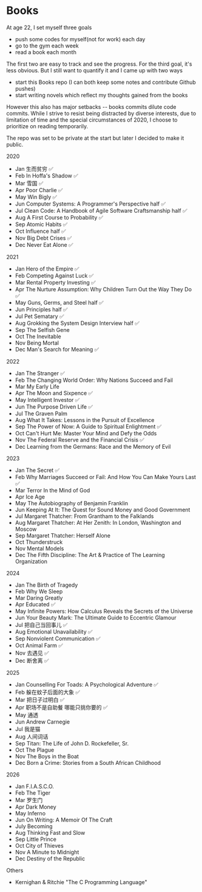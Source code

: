 # Books
At age 22, I set myself three goals 
- push some codes for myself(not for work) each day
- go to the gym each week
- read a book each month

The first two are easy to track and see the progress. For the third goal, it's less obvious. But I still want to quantify it and I came up with two ways 
- start this Books repo (I can both keep some notes and contribute Github pushes)
- start writing novels which reflect my thoughts gained from the books 

However this also has major setbacks -- books commits dilute code commits. While I strive to resist being distracted by diverse interests, due to limitation of time and the special circumstances of 2020, I choose to prioritize on reading temporarily. 

The repo was set to be private at the start but later I decided to make it public.

2020
- Jan 生而贫穷 :white_check_mark:
- Feb In Hoffa's Shadow :white_check_mark:
- Mar 雪国 :white_check_mark:
- Apr Poor Charlie :white_check_mark:
- May Win Bigly :white_check_mark:
- Jun Computer Systems: A Programmer's Perspective half :white_check_mark:
- Jul Clean Code: A Handbook of Agile Software Craftsmanship half :white_check_mark:
- Aug A First Course to Probability :white_check_mark:
- Sep Atomic Habits :white_check_mark:
- Oct Influence half :white_check_mark:
- Nov Big Debt Crises :white_check_mark:
- Dec Never Eat Alone :white_check_mark:

2021 
- Jan Hero of the Empire :white_check_mark:
- Feb Competing Against Luck :white_check_mark:
- Mar Rental Property Investing :white_check_mark:
- Apr The Nurture Assumption: Why Children Turn Out the Way They Do :white_check_mark:
- May Guns, Germs, and Steel half :white_check_mark:
- Jun Principles half :white_check_mark:
- Jul Pet Sematary :white_check_mark:
- Aug Grokking the System Design Interview half :white_check_mark:
- Sep The Selfish Gene
- Oct The Inevitable
- Nov Being Mortal
- Dec Man's Search for Meaning :white_check_mark:

2022
- Jan The Stranger :white_check_mark:
- Feb The Changing World Order: Why Nations Succeed and Fail
- Mar My Early Life
- Apr The Moon and Sixpence :white_check_mark:
- May Intelligent Investor :white_check_mark:
- Jun The Purpose Driven Life :white_check_mark:
- Jul The Graven Palm
- Aug What It Takes: Lessons in the Pursuit of Excellence
- Sep The Power of Now: A Guide to Spiritual Enlightment :white_check_mark:
- Oct Can't Hurt Me: Master Your Mind and Defy the Odds
- Nov The Federal Reserve and the Financial Crisis :white_check_mark:
- Dec Learning from the Germans: Race and the Memory of Evil

2023
- Jan The Secret :white_check_mark:
- Feb Why Marriages Succeed or Fail: And How You Can Make Yours Last :white_check_mark:
- Mar Terror In the Mind of God
- Apr Ice Age 
- May The Autobiography of Benjamin Franklin 
- Jun Keeping At It: The Quest for Sound Money and Good Government
- Jul Margaret Thatcher: From Grantham to the Falklands
- Aug Margaret Thatcher: At Her Zenith: In London, Washington and Moscow 
- Sep Margaret Thatcher: Herself Alone
- Oct Thunderstruck
- Nov Mental Models
- Dec The Fifth Discipline: The Art & Practice of The Learning Organization

2024
- Jan The Birth of Tragedy
- Feb Why We Sleep 
- Mar Daring Greatly 
- Apr Educated :white_check_mark:
- May Infinite Powers: How Calculus Reveals the Secrets of the Universe
- Jun Your Beauty Mark: The Ultimate Guide to Eccentric Glamour
- Jul 把自己当回事儿 :white_check_mark:
- Aug Emotional Unavailability :white_check_mark:
- Sep Nonviolent Communication :white_check_mark:
- Oct Animal Farm :white_check_mark:
- Nov 去遇见 :white_check_mark:
- Dec 断舍离 :white_check_mark:

2025
- Jan Counselling For Toads: A Psychological Adventure :white_check_mark:
- Feb 躲在蚊子后面的大象 :white_check_mark:
- Mar 把日子过明白 :white_check_mark:
- Apr 职场不是自助餐 哪能只挑你要的 :white_check_mark:
- May 通透
- Jun Andrew Carnegie
- Jul 我是猫
- Aug 人间词话
- Sep Titan: The Life of John D. Rockefeller, Sr.
- Oct The Plague
- Nov The Boys in the Boat
- Dec Born a Crime: Stories from a South African Childhood

2026
- Jan F.I.A.S.C.O.
- Feb The Tiger
- Mar 罗生门
- Apr Dark Money
- May Inferno
- Jun On Writing: A Memoir Of The Craft
- July Becoming
- Aug Thinking Fast and Slow
- Sep Little Prince
- Oct City of Thieves
- Nov A Minute to Midnight
- Dec Destiny of the Republic

Others
- Kernighan & Ritchie "The C Programming Language"
